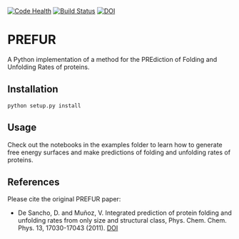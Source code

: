 [![Code Health](https://landscape.io/github/daviddesancho/PREFUR/master/landscape.svg?style=flat)](https://landscape.io/github/daviddesancho/PREFUR/master)
[![Build Status](https://travis-ci.org/daviddesancho/PREFUR.svg?branch=master)](https://travis-ci.org/daviddesancho/PREFUR)
[![DOI](https://zenodo.org/badge/106275912.svg)](https://zenodo.org/badge/latestdoi/106275912)


# PREFUR
A Python implementation of a method for the PREdiction of Folding and Unfolding Rates of proteins.

## Installation 
```
python setup.py install

```

## Usage
Check out the notebooks in the examples folder to learn how to generate free energy
surfaces and make predictions of folding and unfolding rates of proteins. 


## References
Please cite the original PREFUR paper:

* De Sancho, D. and Muñoz, V. Integrated prediction of protein folding and unfolding rates from only size and structural class, Phys. Chem. Chem. Phys. 13, 17030-17043 (2011).  [DOI](http://dx.doi.org/10.1039/C1CP20402E)
